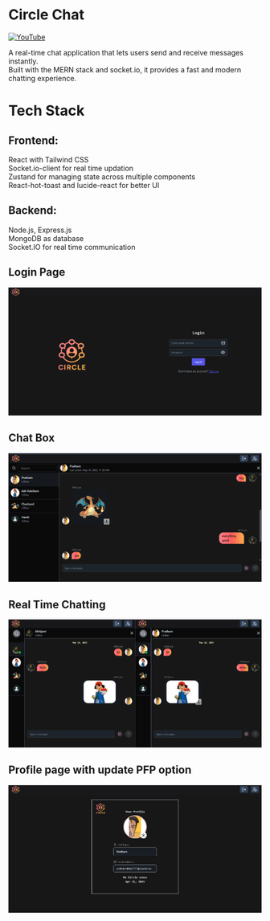 # Circle Chat
[![YouTube](https://img.shields.io/badge/YouTube-Video-red?logo=youtube&logoColor=white)](https://youtu.be/pSqgmCUqfIc)

A real-time chat application that lets users send and receive messages instantly.  
Built with the MERN stack and socket.io, it provides a fast and modern chatting experience.

# Tech Stack

## Frontend:   
React with Tailwind CSS  
Socket.io-client for real time updation  
Zustand for managing state across multiple components  
React-hot-toast and lucide-react for better UI  

## Backend:  
Node.js, Express.js  
MongoDB as database  
Socket.IO for real time communication  

## Login Page  
![App Screenshot](./screenshots/Screenshot%202025-05-18%20231815.png)

## Chat Box  
![App Screenshot](./screenshots/Screenshot%202025-05-18%20232105.png)

## Real Time Chatting  
![App Screenshot](./screenshots/Screenshot%202025-05-18%20203202.png)

## Profile page with update PFP option
![App Screenshot](./screenshots/Screenshot%202025-05-18%20232134.png)